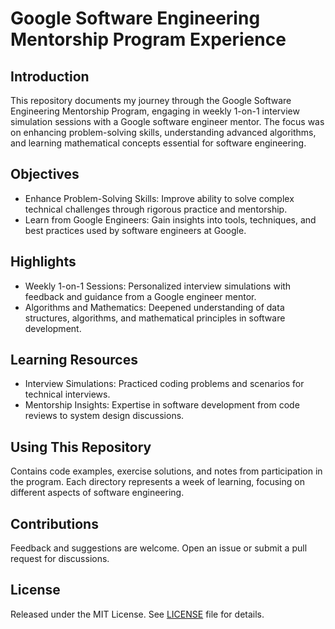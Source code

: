 # Google Software Engineering Mentorship Program Experience

## Introduction
This repository documents my journey through the Google Software Engineering Mentorship Program, engaging in weekly 1-on-1 interview simulation sessions with a Google software engineer mentor. The focus was on enhancing problem-solving skills, understanding advanced algorithms, and learning mathematical concepts essential for software engineering.

## Objectives
- Enhance Problem-Solving Skills: Improve ability to solve complex technical challenges through rigorous practice and mentorship.
- Learn from Google Engineers: Gain insights into tools, techniques, and best practices used by software engineers at Google.

## Highlights
- Weekly 1-on-1 Sessions: Personalized interview simulations with feedback and guidance from a Google engineer mentor.
- Algorithms and Mathematics: Deepened understanding of data structures, algorithms, and mathematical principles in software development.

## Learning Resources
- Interview Simulations: Practiced coding problems and scenarios for technical interviews.
- Mentorship Insights: Expertise in software development from code reviews to system design discussions.

## Using This Repository
Contains code examples, exercise solutions, and notes from participation in the program. Each directory represents a week of learning, focusing on different aspects of software engineering.

## Contributions
Feedback and suggestions are welcome. Open an issue or submit a pull request for discussions.

## License
Released under the MIT License. See [LICENSE](LICENSE) file for details.
